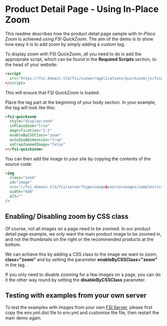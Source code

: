 # Product Detail Page - Using In-Place Zoom

This readme describes how the product detail page sample with _In-Place Zoom_ is achieved using _FSI QuickZoom_.
The aim of the demo is to show how easy it is to add zoom by simply adding a custom tag.

To display zoom with FSI QuickZoom, all you need to do is add the appropriate script, which can be found in the **Required Scripts** section, to the head of your website:

```html
<script
  src='https://fsi.domain.tld/fsi/viewer/applications/quickzoom/js/fsiquickzoom.js'
</script>
```

This will ensure that FSI QuickZoom is loaded.

Place the <fsi-quickzoom> tag part at the beginning of your body section. In your example, the tag will look like this:

```html
<fsi-quickzoom
  style="display:none"
  inPlaceZoom="true"
  magnification="2.5"
  enableByCSSClass="zoom"
  autoZoomDimension="true"
  unCropZoomedImage="false"
></fsi-quickzoom>
```

You can then add the image to your site by copying the contents of the source code:

```html
<img
  class="zoom"
  id="image"
  src="//fsi.domain.tld/fsi/server?type=image&source=images/samples/ssi/furniture/living-room-5979692.jpg&rect=0.14095,0.12033,0.54629,0.76519&width=640"
  width="640"
  alt=""
/>
```

## Enabling/ Disabling zoom by CSS class

Of course, not all images on a page need to be zoomed. In our product detail page example, we only want the main product image to be zoomed in, and not the thumbnails on the right or the recommended products at the bottom.

We can achieve this by adding a CSS class to the image we want to zoom, **class="zoom"** and by setting the parameter **enableByCSSClass="zoom"** in the <fsi-quickzoom> tag.

If you only need to disable zooming for a few images on a page, you can do it the other way round by setting the **disableByCSSClass** parameter.

## Testing with examples from your own server

To test the examples with images from your own [FSI Server](https://www.neptunelabs.com/fsi-server/), please first copy the env.yml.dist file to env.yml and customise the file, then restart the main demo again.
